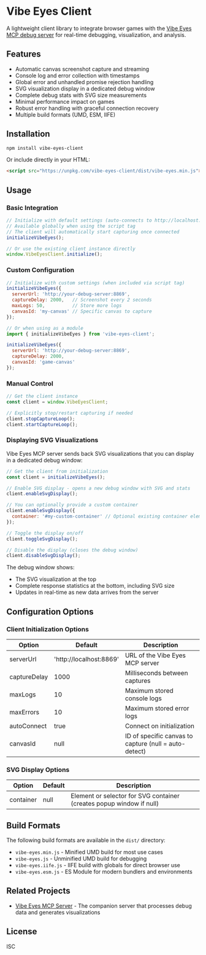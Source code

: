 # Vibe Eyes Client

A lightweight client library to integrate browser games with the [Vibe Eyes MCP debug server](https://github.com/monteslu/vibe-eyes) for real-time debugging, visualization, and analysis.

## Features

- Automatic canvas screenshot capture and streaming
- Console log and error collection with timestamps
- Global error and unhandled promise rejection handling
- SVG visualization display in a dedicated debug window
- Complete debug stats with SVG size measurements
- Minimal performance impact on games
- Robust error handling with graceful connection recovery
- Multiple build formats (UMD, ESM, IIFE)

## Installation

```bash
npm install vibe-eyes-client
```

Or include directly in your HTML:

```html
<script src="https://unpkg.com/vibe-eyes-client/dist/vibe-eyes.min.js"></script>
```

## Usage

### Basic Integration

```js
// Initialize with default settings (auto-connects to http://localhost:8869)
// Available globally when using the script tag
// The client will automatically start capturing once connected
initializeVibeEyes();

// Or use the existing client instance directly
window.VibeEyesClient.initialize();
```

### Custom Configuration

```js
// Initialize with custom settings (when included via script tag)
initializeVibeEyes({
  serverUrl: 'http://your-debug-server:8869',
  captureDelay: 2000,   // Screenshot every 2 seconds
  maxLogs: 50,          // Store more logs
  canvasId: 'my-canvas' // Specific canvas to capture
});

// Or when using as a module
import { initializeVibeEyes } from 'vibe-eyes-client';

initializeVibeEyes({
  serverUrl: 'http://your-debug-server:8869',
  captureDelay: 2000,
  canvasId: 'game-canvas'
});
```

### Manual Control

```js
// Get the client instance
const client = window.VibeEyesClient;

// Explicitly stop/restart capturing if needed
client.stopCaptureLoop();
client.startCaptureLoop();
```

### Displaying SVG Visualizations

Vibe Eyes MCP server sends back SVG visualizations that you can display in a dedicated debug window:

```js
// Get the client from initialization
const client = initializeVibeEyes();

// Enable SVG display - opens a new debug window with SVG and stats
client.enableSvgDisplay();

// You can optionally provide a custom container
client.enableSvgDisplay({
  container: '#my-custom-container' // Optional existing container element
});

// Toggle the display on/off
client.toggleSvgDisplay();

// Disable the display (closes the debug window)
client.disableSvgDisplay();
```

The debug window shows:
- The SVG visualization at the top
- Complete response statistics at the bottom, including SVG size
- Updates in real-time as new data arrives from the server

## Configuration Options

### Client Initialization Options

| Option | Default | Description |
|--------|---------|-------------|
| serverUrl | 'http://localhost:8869' | URL of the Vibe Eyes MCP server |
| captureDelay | 1000 | Milliseconds between captures |
| maxLogs | 10 | Maximum stored console logs |
| maxErrors | 10 | Maximum stored error logs |
| autoConnect | true | Connect on initialization |
| canvasId | null | ID of specific canvas to capture (null = auto-detect) |

### SVG Display Options

| Option | Default | Description |
|--------|---------|-------------|
| container | null | Element or selector for SVG container (creates popup window if null) |

## Build Formats

The following build formats are available in the `dist/` directory:

- `vibe-eyes.min.js` - Minified UMD build for most use cases
- `vibe-eyes.js` - Unminified UMD build for debugging
- `vibe-eyes.iife.js` - IIFE build with globals for direct browser use
- `vibe-eyes.esm.js` - ES Module for modern bundlers and environments

## Related Projects

- [Vibe Eyes MCP Server](https://github.com/monteslu/vibe-eyes) - The companion server that processes debug data and generates visualizations

## License

ISC